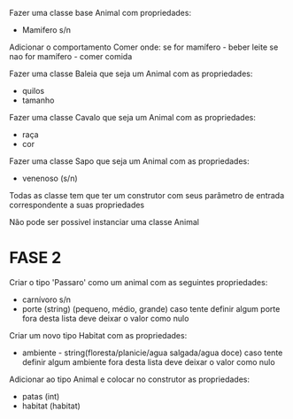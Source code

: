 Fazer uma classe base Animal com propriedades:
- Mamifero s/n 

Adicionar o comportamento Comer onde:
se for mamífero - beber leite
se nao for mamífero - comer comida

Fazer uma classe Baleia que seja um Animal com as propriedades:
- quilos
- tamanho

Fazer uma classe Cavalo que seja um Animal com as propriedades:
- raça
- cor

Fazer uma classe Sapo que seja um Animal com as propriedades:
- venenoso (s/n)

Todas as classe tem que ter um construtor com seus parâmetro de entrada correspondente a suas propriedades


Não pode ser possivel instanciar uma classe Animal


FASE 2
====================

Criar o tipo 'Passaro' como um animal com as seguintes propriedades:
- carnívoro s/n
- porte (string) (pequeno, médio, grande)
caso tente definir algum porte fora desta lista deve deixar o valor como nulo

Criar um novo tipo Habitat com as propriedades:
- ambiente - string(floresta/planicie/agua salgada/agua doce)
caso tente definir algum ambiente fora desta lista deve deixar o valor como nulo

Adicionar ao tipo Animal e colocar no construtor as propriedades:
- patas (int)
- habitat (habitat)



